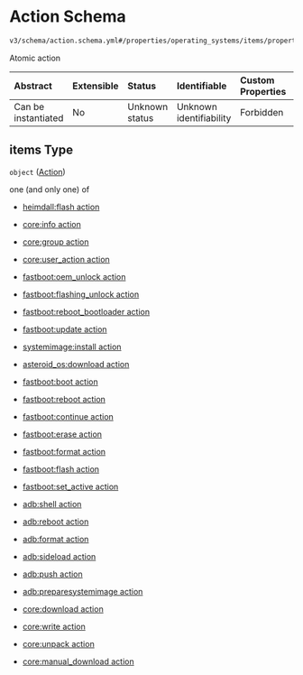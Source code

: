 # Action Schema

```txt
v3/schema/action.schema.yml#/properties/operating_systems/items/properties/steps/items/properties/actions/items
```

Atomic action

| Abstract            | Extensible | Status         | Identifiable            | Custom Properties | Additional Properties | Access Restrictions | Defined In                                                          |
| :------------------ | :--------- | :------------- | :---------------------- | :---------------- | :-------------------- | :------------------ | :------------------------------------------------------------------ |
| Can be instantiated | No         | Unknown status | Unknown identifiability | Forbidden         | Allowed               | none                | [device.schema.json*](../device.schema.json "open original schema") |

## items Type

`object` ([Action](device-properties-operating-systems-operating-system-properties-steps-step-properties-group-step-action.md))

one (and only one) of

*   [heimdall:flash action](device-properties-operating-systems-operating-system-properties-steps-step-properties-group-step-action-oneof-heimdallflash-action.md "check type definition")

*   [core:info action](device-properties-operating-systems-operating-system-properties-steps-step-properties-group-step-action-oneof-coreinfo-action.md "check type definition")

*   [core:group action](device-properties-operating-systems-operating-system-properties-steps-step-properties-group-step-action-oneof-coregroup-action.md "check type definition")

*   [core:user_action action](device-properties-operating-systems-operating-system-properties-steps-step-properties-group-step-action-oneof-coreuser_action-action.md "check type definition")

*   [fastboot:oem_unlock action](device-properties-operating-systems-operating-system-properties-steps-step-properties-group-step-action-oneof-fastbootoem_unlock-action.md "check type definition")

*   [fastboot:flashing_unlock action](device-properties-operating-systems-operating-system-properties-steps-step-properties-group-step-action-oneof-fastbootflashing_unlock-action.md "check type definition")

*   [fastboot:reboot_bootloader action](device-properties-operating-systems-operating-system-properties-steps-step-properties-group-step-action-oneof-fastbootreboot_bootloader-action.md "check type definition")

*   [fastboot:update action](device-properties-operating-systems-operating-system-properties-steps-step-properties-group-step-action-oneof-fastbootupdate-action.md "check type definition")

*   [systemimage:install action](device-properties-operating-systems-operating-system-properties-steps-step-properties-group-step-action-oneof-systemimageinstall-action.md "check type definition")

*   [asteroid_os:download action](device-properties-operating-systems-operating-system-properties-steps-step-properties-group-step-action-oneof-asteroid_osdownload-action.md "check type definition")

*   [fastboot:boot action](device-properties-operating-systems-operating-system-properties-steps-step-properties-group-step-action-oneof-fastbootboot-action.md "check type definition")

*   [fastboot:reboot action](device-properties-operating-systems-operating-system-properties-steps-step-properties-group-step-action-oneof-fastbootreboot-action.md "check type definition")

*   [fastboot:continue action](device-properties-operating-systems-operating-system-properties-steps-step-properties-group-step-action-oneof-fastbootcontinue-action.md "check type definition")

*   [fastboot:erase action](device-properties-operating-systems-operating-system-properties-steps-step-properties-group-step-action-oneof-fastbooterase-action.md "check type definition")

*   [fastboot:format action](device-properties-operating-systems-operating-system-properties-steps-step-properties-group-step-action-oneof-fastbootformat-action.md "check type definition")

*   [fastboot:flash action](device-properties-operating-systems-operating-system-properties-steps-step-properties-group-step-action-oneof-fastbootflash-action.md "check type definition")

*   [fastboot:set_active action](device-properties-operating-systems-operating-system-properties-steps-step-properties-group-step-action-oneof-fastbootset_active-action.md "check type definition")

*   [adb:shell action](device-properties-operating-systems-operating-system-properties-steps-step-properties-group-step-action-oneof-adbshell-action.md "check type definition")

*   [adb:reboot action](device-properties-operating-systems-operating-system-properties-steps-step-properties-group-step-action-oneof-adbreboot-action.md "check type definition")

*   [adb:format action](device-properties-operating-systems-operating-system-properties-steps-step-properties-group-step-action-oneof-adbformat-action.md "check type definition")

*   [adb:sideload action](device-properties-operating-systems-operating-system-properties-steps-step-properties-group-step-action-oneof-adbsideload-action.md "check type definition")

*   [adb:push action](device-properties-operating-systems-operating-system-properties-steps-step-properties-group-step-action-oneof-adbpush-action.md "check type definition")

*   [adb:preparesystemimage action](device-properties-operating-systems-operating-system-properties-steps-step-properties-group-step-action-oneof-adbpreparesystemimage-action.md "check type definition")

*   [core:download action](device-properties-operating-systems-operating-system-properties-steps-step-properties-group-step-action-oneof-coredownload-action.md "check type definition")

*   [core:write action](device-properties-operating-systems-operating-system-properties-steps-step-properties-group-step-action-oneof-corewrite-action.md "check type definition")

*   [core:unpack action](device-properties-operating-systems-operating-system-properties-steps-step-properties-group-step-action-oneof-coreunpack-action.md "check type definition")

*   [core:manual_download action](device-properties-operating-systems-operating-system-properties-steps-step-properties-group-step-action-oneof-coremanual_download-action.md "check type definition")

